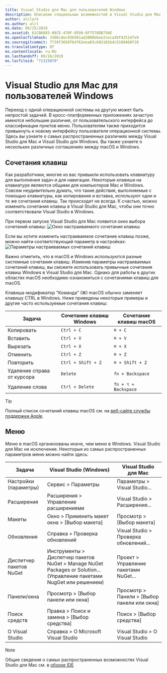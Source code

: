 ```yaml
---
title: Visual Studio для Mac для пользователей Windows
description: Описание специальных возможностей в Visual Studio для Mac и способов их включения.
author: alclark
ms.author: alcl
ms.date: 09/25/2019
ms.assetid: 61CB6883-08CE-470F-8599-6F7570DB756E
ms.openlocfilehash: 3306cdec93b501ad2006bbee2ceca3bf42514fe9
ms.sourcegitcommit: 7739f36507b4762eea83c692102bdc5188460f28
ms.translationtype: HT
ms.contentlocale: ru-RU
ms.lasthandoff: 09/26/2019
ms.locfileid: "71315079"
---
```

# <a name="visual-studio-for-mac-for-windows-users"></a>Visual Studio для Mac для пользователей Windows

Переход с одной операционной системы на другую может быть непростой задачей. В кросс-платформенных приложениях зачастую имеются небольшие различия, от пользовательского интерфейса до классификации пунктов меню. Пользователям также приходится привыкнуть к новому интерфейсу пользователя операционной системы. Здесь вы узнаете о самых распространенных различиях между Visual Studio для Mac и Visual Studio для Windows. Вы также узнаете о нескольких различных соглашениях между macOS и Windows.

## <a name="keyboard-shortcuts"></a>Сочетания клавиш

Как разработчики, многие из вас привыкли использовать клавиатуру для выполнения задач и для навигации. Некоторые клавиши на клавиатуре являются общими для компьютеров Mac и Windows. Совсем неудивительно думать, что такие действия, выполняемые с помощью клавиатуры, как копирование и вставка, используют одни и те же сочетания клавиш. Так происходит не всегда. К счастью, можно изменить сочетания клавиш в Visual Studio для Mac, чтобы они точно соответствовали Visual Studio в Windows.

При первом запуске Visual Studio для Mac появится окно выбора сочетаний клавиш: ![Окно настраиваемого сочетания клавиш](media/ide-tour-2019-keyboard-shortcut.png)

Если вы хотите изменить настраиваемое сочетание клавиш позже, можно найти соответствующий параметр в настройках: ![Параметры настраиваемых сочетаний клавиш](media/customizing-the-ide-image10a.png)

Важно отметить, что в macOS и Windows используются разные системные сочетания клавиш. Изменив параметры настраиваемых сочетаний клавиш, вы сможете использовать привычные сочетания клавиш Windows в Visual Studio для Mac. Однако для работы в других областях macOS необходимо ознакомиться с сочетаниями клавиш для macOS.

Клавиша-модификатор "Команда" (⌘) macOS обычно заменяет клавишу CTRL в Windows. Ниже приведены некоторые примеры и другие часто используемые сочетания клавиш:

|Задача                   |Сочетание клавиш Windows         |Сочетание клавиш macOS      |
|-----------------------|-------------------------|--------------------|
|Копировать                   |`Ctrl + C`               |`⌘ + C`             |
|Вставить                  |`Ctrl + V`               |`⌘ + V`             |
|Вырезать                    |`Ctrl + X`               |`⌘ + X`             |
|Отменить                   |`Ctrl + Z`               |`⌘ + Z`             |
|Повторить                   |`Ctrl + Shift + Z`       |`⌘ + Shift + Z`     |
|Удаление справа от курсора |`Delete`                 |`fn + Backspace`    |
|Удаление слова            |`Ctrl + Delete`          |`fn + ⌥ + Backspace`|

> [!TIP]
> Полный список сочетаний клавиш macOS см. на [веб-сайте службы поддержки Apple](https://support.apple.com/en-us/HT201236).

## <a name="menus"></a>Меню

Меню в macOS организованы иначе, чем меню в Windows. Visual Studio для Mac не исключение. Некоторые из самых распространенных параметров меню можно найти здесь:

|Задача                   |Visual Studio (Windows)                                              |Visual Studio для Mac                |
|-----------------------|---------------------------------------------------------------------|-------------------------------------|
|Настройки (параметры)  |Сервис > Параметры                                                   |Параметры > Visual Studio...       |
|Расширения             |Расширения > Управление расширениями                                       |Visual Studio > Расширения...        |
|Макеты                |Окно > Применить макет окна > [Выбор макета]                       |Просмотр > [Выбор макета]               |
|Обновления                |Справка > Проверка обновлений                                             |Visual Studio > Проверка обновлений... |
|Диспетчер пакетов NuGet  |Инструменты > Диспетчер пакетов NuGet > Manage NuGet Packages or Solution... (Управление пакетами NugGet или решением) |Проект > Управление пакетами NuGet...   |
|Панели/окна         |Просмотр > [Выбор панели или окна]                                         |Просмотр > Панели > [Выбор панели или окна]  |
|Поиск средств             |Правка > Поиск и замена > [Выбор средства]                              |Поиск > [Выбор средства]               |
|О Visual Studio    |Справка > О Microsoft Visual Studio                                 |Visual Studio > О Visual Studio  

> [!NOTE]
> Общие сведения о самых распространенных возможностях Visual Studio для Mac см. в [обзоре IDE](ide-tour.md)
